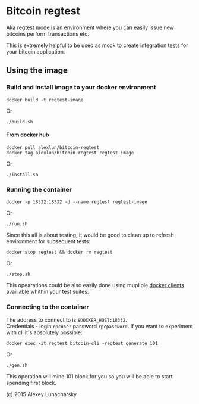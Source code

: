 # Bitcoin regtest

Aka [regtest mode][regtest-mode] is
an environment where you can easily issue new bitcoins perform transactions
etc.

This is extremely helpful to be used as mock to create integration tests for
your bitcoin application.

## Using the image

### Build and install image to your docker environment

```
docker build -t regtest-image
```

Or

```
./build.sh
```

#### From docker hub

```
docker pull alexlun/bitcoin-regtest
docker tag alexlun/bitcoin-regtest regtest-image
```

Or

```
./install.sh
```

### Running the container

```
docker -p 18332:18332 -d --name regtest regtest-image
```

Or

```
./run.sh
```

Since this all is about testing, it would be good to clean up to refresh
environment for subsequent tests:

```
docker stop regtest && docker rm regtest
```

Or

```
./stop.sh
```

This opearations could be also easily done using mupliple [docker
clients][docker-clients] availiable whithin your test suites.

### Connecting to the container

The address to connect to is `$DOCKER_HOST:18332`.  
Credentials - login `rpcuser` password `rpcpassword`.
If you want to experiment with cli it's absolutely possible:

```
docker exec -it regtest bitcoin-cli -regtest generate 101
```

Or

```
./gen.sh
```

This operation will mine 101 block for you so you will be able to start
spending first block.

(c) 2015 Alexey Lunacharsky

[docker-clients]: https://docs.docker.com/reference/api/remote_api_client_libraries/
[regtest-mode]: https://bitcoin.org/en/developer-examples#regtest-mode
